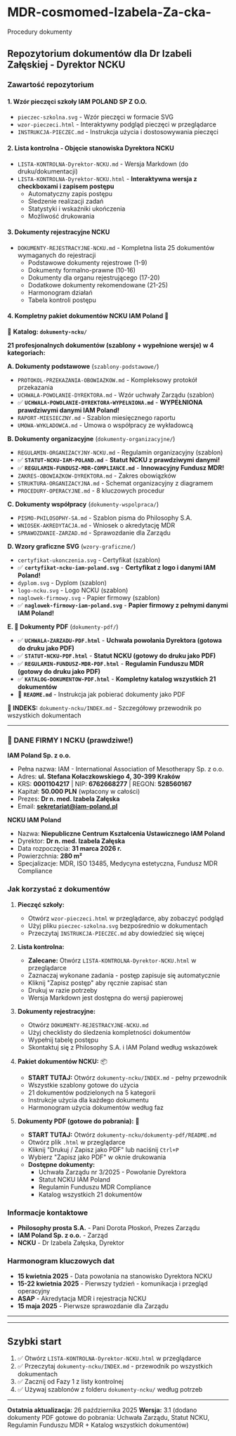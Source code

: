# MDR-cosmomed-Izabela-Za-cka-
Procedury dokumenty

## Repozytorium dokumentów dla Dr Izabeli Załęskiej - Dyrektor NCKU

### Zawartość repozytorium

#### 1. Wzór pieczęci szkoły IAM POLAND SP Z O.O.
- `pieczec-szkolna.svg` - Wzór pieczęci w formacie SVG
- `wzor-pieczeci.html` - Interaktywny podgląd pieczęci w przeglądarce
- `INSTRUKCJA-PIECZEC.md` - Instrukcja użycia i dostosowywania pieczęci

#### 2. Lista kontrolna - Objęcie stanowiska Dyrektora NCKU
- `LISTA-KONTROLNA-Dyrektor-NCKU.md` - Wersja Markdown (do druku/dokumentacji)
- `LISTA-KONTROLNA-Dyrektor-NCKU.html` - **Interaktywna wersja z checkboxami i zapisem postępu**
  - Automatyczny zapis postępu
  - Śledzenie realizacji zadań
  - Statystyki i wskaźniki ukończenia
  - Możliwość drukowania

#### 3. Dokumenty rejestracyjne NCKU
- `DOKUMENTY-REJESTRACYJNE-NCKU.md` - Kompletna lista 25 dokumentów wymaganych do rejestracji
  - Podstawowe dokumenty rejestrowe (1-9)
  - Dokumenty formalno-prawne (10-16)
  - Dokumenty dla organu rejestrującego (17-20)
  - Dodatkowe dokumenty rekomendowane (21-25)
  - Harmonogram działań
  - Tabela kontroli postępu

#### 4. Kompletny pakiet dokumentów NCKU IAM Poland 🎯
📁 **Katalog: `dokumenty-ncku/`**

**21 profesjonalnych dokumentów (szablony + wypełnione wersje) w 4 kategoriach:**

**A. Dokumenty podstawowe** (`szablony-podstawowe/`)
- `PROTOKOL-PRZEKAZANIA-OBOWIAZKOW.md` - Kompleksowy protokół przekazania
- `UCHWALA-POWOLANIE-DYREKTORA.md` - Wzór uchwały Zarządu (szablon)
- ✅ **`UCHWALA-POWOLANIE-DYREKTORA-WYPELNIONA.md`** - **WYPEŁNIONA prawdziwymi danymi IAM Poland!**
- `RAPORT-MIESIECZNY.md` - Szablon miesięcznego raportu
- `UMOWA-WYKLADOWCA.md` - Umowa o współpracy ze wykładowcą

**B. Dokumenty organizacyjne** (`dokumenty-organizacyjne/`)
- `REGULAMIN-ORGANIZACYJNY-NCKU.md` - Regulamin organizacyjny (szablon)
- ✅ **`STATUT-NCKU-IAM-POLAND.md`** - **Statut NCKU z prawdziwymi danymi!**
- ✅ **`REGULAMIN-FUNDUSZ-MDR-COMPLIANCE.md`** - **Innowacyjny Fundusz MDR!**
- `ZAKRES-OBOWIAZKOW-DYREKTORA.md` - Zakres obowiązków
- `STRUKTURA-ORGANIZACYJNA.md` - Schemat organizacyjny z diagramem
- `PROCEDURY-OPERACYJNE.md` - 8 kluczowych procedur

**C. Dokumenty współpracy** (`dokumenty-wspolpraca/`)
- `PISMO-PHILOSOPHY-SA.md` - Szablon pisma do Philosophy S.A.
- `WNIOSEK-AKREDYTACJA.md` - Wniosek o akredytację MDR
- `SPRAWOZDANIE-ZARZAD.md` - Sprawozdanie dla Zarządu

**D. Wzory graficzne SVG** (`wzory-graficzne/`)
- `certyfikat-ukonczenia.svg` - Certyfikat (szablon)
- ✅ **`certyfikat-ncku-iam-poland.svg`** - **Certyfikat z logo i danymi IAM Poland!**
- `dyplom.svg` - Dyplom (szablon)
- `logo-ncku.svg` - Logo NCKU (szablon)
- `naglowek-firmowy.svg` - Papier firmowy (szablon)
- ✅ **`naglowek-firmowy-iam-poland.svg`** - **Papier firmowy z pełnymi danymi IAM Poland!**

**E. 📄 Dokumenty PDF** (`dokumenty-pdf/`)
- ✅ **`UCHWALA-ZARZADU-PDF.html`** - **Uchwała powołania Dyrektora (gotowa do druku jako PDF)**
- ✅ **`STATUT-NCKU-PDF.html`** - **Statut NCKU (gotowy do druku jako PDF)**
- ✅ **`REGULAMIN-FUNDUSZ-MDR-PDF.html`** - **Regulamin Funduszu MDR (gotowy do druku jako PDF)**
- ✅ **`KATALOG-DOKUMENTOW-PDF.html`** - **Kompletny katalog wszystkich 21 dokumentów**
- 📖 **`README.md`** - Instrukcja jak pobierać dokumenty jako PDF

**📖 INDEKS:** `dokumenty-ncku/INDEX.md` - Szczegółowy przewodnik po wszystkich dokumentach

---

### 🏢 DANE FIRMY I NCKU (prawdziwe!)

**IAM Poland Sp. z o.o.**
- Pełna nazwa: IAM - International Association of Mesotherapy Sp. z o.o.
- Adres: **ul. Stefana Kołaczkowskiego 4, 30-399 Kraków**
- KRS: **0001104217** | NIP: **6762668277** | REGON: **528560167**
- Kapitał: **50.000 PLN** (wpłacony w całości)
- Prezes: **Dr n. med. Izabela Załęska**
- Email: **sekretariat@iam-poland.pl**

**NCKU IAM Poland**
- Nazwa: **Niepubliczne Centrum Kształcenia Ustawicznego IAM Poland**
- Dyrektor: **Dr n. med. Izabela Załęska**
- Data rozpoczęcia: **31 marca 2026 r.**
- Powierzchnia: **280 m²**
- Specjalizacje: MDR, ISO 13485, Medycyna estetyczna, Fundusz MDR Compliance

### Jak korzystać z dokumentów

1. **Pieczęć szkoły:**
   - Otwórz `wzor-pieczeci.html` w przeglądarce, aby zobaczyć podgląd
   - Użyj pliku `pieczec-szkolna.svg` bezpośrednio w dokumentach
   - Przeczytaj `INSTRUKCJA-PIECZEC.md` aby dowiedzieć się więcej

2. **Lista kontrolna:**
   - **Zalecane:** Otwórz `LISTA-KONTROLNA-Dyrektor-NCKU.html` w przeglądarce
   - Zaznaczaj wykonane zadania - postęp zapisuje się automatycznie
   - Kliknij "Zapisz postęp" aby ręcznie zapisać stan
   - Drukuj w razie potrzeby
   - Wersja Markdown jest dostępna do wersji papierowej

3. **Dokumenty rejestracyjne:**
   - Otwórz `DOKUMENTY-REJESTRACYJNE-NCKU.md`
   - Użyj checklisty do śledzenia kompletności dokumentów
   - Wypełnij tabelę postępu
   - Skontaktuj się z Philosophy S.A. i IAM Poland według wskazówek

4. **Pakiet dokumentów NCKU:** 📦
   - **START TUTAJ:** Otwórz `dokumenty-ncku/INDEX.md` - pełny przewodnik
   - Wszystkie szablony gotowe do użycia
   - 21 dokumentów podzielonych na 5 kategorii
   - Instrukcje użycia dla każdego dokumentu
   - Harmonogram użycia dokumentów według faz

5. **Dokumenty PDF (gotowe do pobrania):** 📄
   - **START TUTAJ:** Otwórz `dokumenty-ncku/dokumenty-pdf/README.md`
   - Otwórz plik `.html` w przeglądarce
   - Kliknij "Drukuj / Zapisz jako PDF" lub naciśnij `Ctrl+P`
   - Wybierz "Zapisz jako PDF" w oknie drukowania
   - **Dostępne dokumenty:**
     - Uchwała Zarządu nr 3/2025 - Powołanie Dyrektora
     - Statut NCKU IAM Poland
     - Regulamin Funduszu MDR Compliance
     - Katalog wszystkich 21 dokumentów

### Informacje kontaktowe

- **Philosophy prosta S.A.** - Pani Dorota Płoskoń, Prezes Zarządu
- **IAM Poland Sp. z o.o.** - Zarząd
- **NCKU** - Dr Izabela Załęska, Dyrektor

### Harmonogram kluczowych dat

- **15 kwietnia 2025** - Data powołania na stanowisko Dyrektora NCKU
- **15-22 kwietnia 2025** - Pierwszy tydzień - komunikacja i przegląd operacyjny
- **ASAP** - Akredytacja MDR i rejestracja NCKU
- **15 maja 2025** - Pierwsze sprawozdanie dla Zarządu

---

---

## Szybki start

1. ✅ Otwórz `LISTA-KONTROLNA-Dyrektor-NCKU.html` w przeglądarce
2. ✅ Przeczytaj `dokumenty-ncku/INDEX.md` - przewodnik po wszystkich dokumentach
3. ✅ Zacznij od Fazy 1 z listy kontrolnej
4. ✅ Używaj szablonów z folderu `dokumenty-ncku/` według potrzeb

---

**Ostatnia aktualizacja:** 26 października 2025
**Wersja:** 3.1 (dodano dokumenty PDF gotowe do pobrania: Uchwała Zarządu, Statut NCKU, Regulamin Funduszu MDR + Katalog wszystkich dokumentów)
